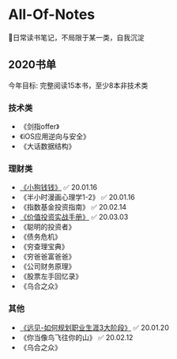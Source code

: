 # All-Of-Notes
📝日常读书笔记，不局限于某一类，自我沉淀


## 2020书单
今年目标: 完整阅读15本书，至少8本非技术类
### 技术类
- 《剑指offer》
- 《iOS应用逆向与安全》
- 《大话数据结构》

### 理财类
- [《小狗钱钱》](/2020/小狗钱钱/小狗钱钱.txt) ✅ 20.01.16
- 《半小时漫画心理学1-2》 ✅ 20.01.16
- 《指数基金投资指南》 ✅ 20.02.14
- [《价值投资实战手册》](/2020/价值投资实战手册/价值投资实战手册.png) ✅ 20.03.03
- 《聪明的投资者》
- 《债务危机》
- 《穷查理宝典》
- 《穷爸爸富爸爸》
- 《公司财务原理》
- 《股票左手回忆录》
- 《乌合之众》

### 其他
- [《远见-如何规划职业生涯3大阶段》](/2020/远见-如何规划职业生涯3大阶段/远见.md) ✅ 20.01.20
- 《你当像鸟飞往你的山》 ✅ 20.02.12
- 《乌合之众》